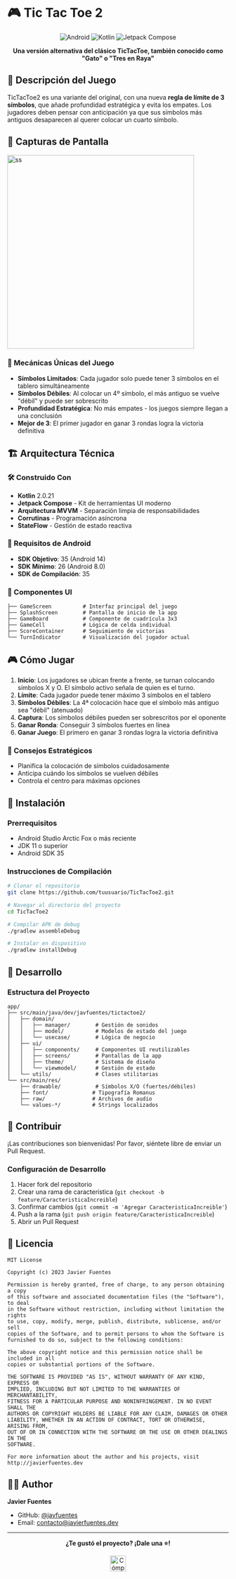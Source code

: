 # 🎮 Tic Tac Toe 2

<div align="center">

![Android](https://img.shields.io/badge/Android-3DDC84?style=for-the-badge&logo=android&logoColor=white)
![Kotlin](https://img.shields.io/badge/kotlin-%237F52FF.svg?style=for-the-badge&logo=kotlin&logoColor=white)
![Jetpack Compose](https://img.shields.io/badge/Jetpack%20Compose-4285F4?style=for-the-badge&logo=jetpackcompose&logoColor=white)

**Una versión alternativa del clásico TicTacToe, también conocido como "Gato" o "Tres en Raya"**

</div>

## 🎯 Descripción del Juego

TicTacToe2 es una variante del original, con una nueva **regla de límite de 3 símbolos**, que añade profundidad estratégica y evita los empates. Los jugadores deben pensar con anticipación ya que sus símbolos más antiguos desaparecen al querer colocar un cuarto símbolo.

## 🎨 Capturas de Pantalla

<img width="425" height="441" alt="ss" src="https://github.com/user-attachments/assets/55ed75db-8a14-476e-bdb6-ef23109cb3e1" />

### 🎲 Mecánicas Únicas del Juego

- **Símbolos Limitados**: Cada jugador solo puede tener 3 símbolos en el tablero simultáneamente
- **Símbolos Débiles**: Al colocar un 4º símbolo, el más antiguo se vuelve "débil" y puede ser sobrescrito
- **Profundidad Estratégica**: No más empates - los juegos siempre llegan a una conclusión
- **Mejor de 3**: El primer jugador en ganar 3 rondas logra la victoria definitiva

## 🏗️ Arquitectura Técnica

### 🛠️ Construido Con
- **Kotlin** 2.0.21
- **Jetpack Compose** - Kit de herramientas UI moderno
- **Arquitectura MVVM** - Separación limpia de responsabilidades
- **Corrutinas** - Programación asíncrona
- **StateFlow** - Gestión de estado reactiva

### 📱 Requisitos de Android
- **SDK Objetivo**: 35 (Android 14)
- **SDK Mínimo**: 26 (Android 8.0)
- **SDK de Compilación**: 35


### 🎨 Componentes UI
```
├── GameScreen          # Interfaz principal del juego
├── SplashScreen        # Pantalla de inicio de la app
├── GameBoard           # Componente de cuadrícula 3x3
├── GameCell            # Lógica de celda individual
├── ScoreContainer      # Seguimiento de victorias
└── TurnIndicator       # Visualización del jugador actual
```

## 🎮 Cómo Jugar

1. **Inicio**: Los jugadores se ubican frente a frente, se turnan colocando símbolos X y O. El símbolo activo señala de quien es el turno.
2. **Límite**: Cada jugador puede tener máximo 3 símbolos en el tablero
3. **Símbolos Débiles**: La 4ª colocación hace que el símbolo más antiguo sea "débil" (atenuado)
4. **Captura**: Los símbolos débiles pueden ser sobrescritos por el oponente
5. **Ganar Ronda**: Conseguir 3 símbolos fuertes en línea
6. **Ganar Juego**: El primero en ganar 3 rondas logra la victoria definitiva

### 🎯 Consejos Estratégicos
- Planifica la colocación de símbolos cuidadosamente
- Anticipa cuándo los símbolos se vuelven débiles
- Controla el centro para máximas opciones

## 🚀 Instalación

### Prerrequisitos
- Android Studio Arctic Fox o más reciente
- JDK 11 o superior
- Android SDK 35

### Instrucciones de Compilación
```bash
# Clonar el repositorio
git clone https://github.com/tuusuario/TicTacToe2.git

# Navegar al directorio del proyecto
cd TicTacToe2

# Compilar APK de debug
./gradlew assembleDebug

# Instalar en dispositivo
./gradlew installDebug
```



## 🔧 Desarrollo

### Estructura del Proyecto
```
app/
├── src/main/java/dev/javfuentes/tictactoe2/
│   ├── domain/
│   │   ├── manager/        # Gestión de sonidos
│   │   ├── model/          # Modelos de estado del juego
│   │   └── usecase/        # Lógica de negocio
│   ├── ui/
│   │   ├── components/     # Componentes UI reutilizables
│   │   ├── screens/        # Pantallas de la app
│   │   ├── theme/          # Sistema de diseño
│   │   └── viewmodel/      # Gestión de estado
│   └── utils/              # Clases utilitarias
└── src/main/res/
    ├── drawable/           # Símbolos X/O (fuertes/débiles)
    ├── font/              # Tipografía Romanus
    ├── raw/               # Archivos de audio
    └── values-*/          # Strings localizados
```

## 🌟 Contribuir

¡Las contribuciones son bienvenidas! Por favor, siéntete libre de enviar un Pull Request.

### Configuración de Desarrollo
1. Hacer fork del repositorio
2. Crear una rama de característica (`git checkout -b feature/CaracteristicaIncreible`)
3. Confirmar cambios (`git commit -m 'Agregar CaracteristicaIncreible'`)
4. Push a la rama (`git push origin feature/CaracteristicaIncreible`)
5. Abrir un Pull Request

## 📄 Licencia

```
MIT License

Copyright (c) 2023 Javier Fuentes

Permission is hereby granted, free of charge, to any person obtaining a copy
of this software and associated documentation files (the "Software"), to deal
in the Software without restriction, including without limitation the rights
to use, copy, modify, merge, publish, distribute, sublicense, and/or sell
copies of the Software, and to permit persons to whom the Software is
furnished to do so, subject to the following conditions:

The above copyright notice and this permission notice shall be included in all
copies or substantial portions of the Software.

THE SOFTWARE IS PROVIDED "AS IS", WITHOUT WARRANTY OF ANY KIND, EXPRESS OR
IMPLIED, INCLUDING BUT NOT LIMITED TO THE WARRANTIES OF MERCHANTABILITY,
FITNESS FOR A PARTICULAR PURPOSE AND NONINFRINGEMENT. IN NO EVENT SHALL THE
AUTHORS OR COPYRIGHT HOLDERS BE LIABLE FOR ANY CLAIM, DAMAGES OR OTHER
LIABILITY, WHETHER IN AN ACTION OF CONTRACT, TORT OR OTHERWISE, ARISING FROM,
OUT OF OR IN CONNECTION WITH THE SOFTWARE OR THE USE OR OTHER DEALINGS IN THE
SOFTWARE.

For more information about the author and his projects, visit http://javierfuentes.dev
```

## 👨‍💻 Author

**Javier Fuentes**
- GitHub: [@javfuentes](https://github.com/javfuentes)
- Email: contacto@javierfuentes.dev


---

<div align="center">

**¿Te gustó el proyecto? ¡Dale una ⭐!**

<a href='https://ko-fi.com/I2I2OPHE0' target='_blank'>
  <img height='36' src='https://storage.ko-fi.com/cdn/kofi6.png?v=6' alt='Cómprame un café en ko-fi.com' />
</a>

</div>